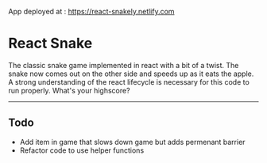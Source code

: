 App deployed at : <a href="https://react-snakely.netlify.com/">https://react-snakely.netlify.com</a>

# React Snake

The classic snake game implemented in react with a bit of a twist. The snake now comes out on the other side and speeds up as it eats the apple. A strong understanding of the react lifecycle is necessary for this code to run properly. What's your highscore?

--- 

## Todo

- Add item in game that slows down game but adds permenant barrier
- Refactor code to use helper functions
